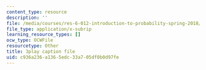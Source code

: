 ```yaml
---
content_type: resource
description: ''
file: /media/courses/res-6-012-introduction-to-probability-spring-2018/c936a236a1365edc33a705df0b0d97fe_VJhDWandNwc.srt
file_type: application/x-subrip
learning_resource_types: []
ocw_type: OCWFile
resourcetype: Other
title: 3play caption file
uid: c936a236-a136-5edc-33a7-05df0b0d97fe
---
```

